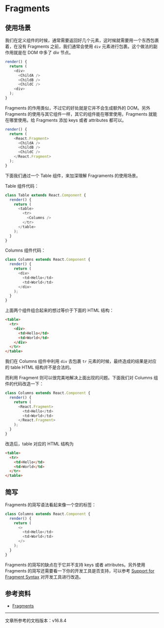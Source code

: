 # Fragments

## 使用场景

我们在定义组件的时候，通常需要返回好几个元素，这时候就需要用一个东西包裹着，在没有 Fragments 之前，我们通常会使用 `div` 元素进行包裹。这个做法的副作用就是在 DOM 中多了 div 节点。

```javascript
render() {
  return (
    <div>
      <ChildA />
      <ChildB />
      <ChildC />
    <div>
  );
}
```

Fragments 的作用类似，不过它的好处就是它并不会生成额外的 DOM。另外 Fragments 的使用与其它组件一样，其它的组件能在哪里使用，Fragments 就能在哪里使用。给 Fragments 添加 keys 或者 attributes 都可以。

```javascript
render() {
  return (
    <React.Fragment>
      <ChildA />
      <ChildB />
      <ChildC />
    </React.Fragment>
  );
}
```

下面我们通过一个 Table 组件，来加深理解 Fragraments 的使用场景。

Table 组件代码：

```javascript
class Table extends React.Component {
  render() {
    return (
      <table>
        <tr>
          <Columns />
        </tr>
      </table>
    );
  }
}
```

Columns 组件代码：

```javascript
class Columns extends React.Component {
  render() {
    return (
      <div>
        <td>Hello</td>
        <td>World</td>
      </div>
    );
  }
}
```

上面两个组件组合起来的想过等价于下面的 HTML 结构：

```html
<table>
  <tr>
    <div>
      <td>Hello</td>
      <td>World</td>
    </div>
  </tr>
</table>
```

我们在 Columns 组件中利用 `div` 去包裹 `tr` 元素的时候，最终造成的结果是对应的 table HTML 结构并不是合法的。

而利用 Fragment 则可以很完美地解决上面出现的问题。下面我们对 Columns 组件的代码改造一下：

```javascript
class Columns extends React.Component {
  render() {
    return (
      <React.Fragment>
        <td>Hello</td>
        <td>World</td>
      </React.Fragment>
    );
  }
}
```

改造后，table 对应的 HTML 结构为

```html
<table>
  <tr>
    <td>Hello</td>
    <td>World</td>
  </tr>
</table>
```

## 简写

Fragments 的简写语法看起来像一个空的标签：

```javascript
class Columns extends React.Component {
  render() {
    return (
      <>
        <td>Hello</td>
        <td>World</td>
      </>
    );
  }
}
```

Fragments 的简写的缺点在于它并不支持 keys 或者 attributes。另外使用 Fragments 的简写还需要看一下你的开发工具是否支持，可以参考 [Support for Fragment Syntax](https://reactjs.org/blog/2017/11/28/react-v16.2.0-fragment-support.html#support-for-fragment-syntax) 对开发工具进行改造。

## 参考资料

- [Fragments](https://reactjs.org/docs/fragments.html)

---

文章所参考的文档版本：v16.8.4
